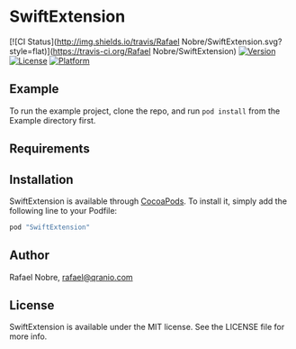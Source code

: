 # SwiftExtension

[![CI Status](http://img.shields.io/travis/Rafael Nobre/SwiftExtension.svg?style=flat)](https://travis-ci.org/Rafael Nobre/SwiftExtension)
[![Version](https://img.shields.io/cocoapods/v/SwiftExtension.svg?style=flat)](http://cocoapods.org/pods/SwiftExtension)
[![License](https://img.shields.io/cocoapods/l/SwiftExtension.svg?style=flat)](http://cocoapods.org/pods/SwiftExtension)
[![Platform](https://img.shields.io/cocoapods/p/SwiftExtension.svg?style=flat)](http://cocoapods.org/pods/SwiftExtension)

## Example

To run the example project, clone the repo, and run `pod install` from the Example directory first.

## Requirements

## Installation

SwiftExtension is available through [CocoaPods](http://cocoapods.org). To install
it, simply add the following line to your Podfile:

```ruby
pod "SwiftExtension"
```

## Author

Rafael Nobre, rafael@qranio.com

## License

SwiftExtension is available under the MIT license. See the LICENSE file for more info.
